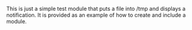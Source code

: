 This is just a simple test module that puts a file into /tmp and displays a 
notification.  It is provided as an example of how to create and include a module.

